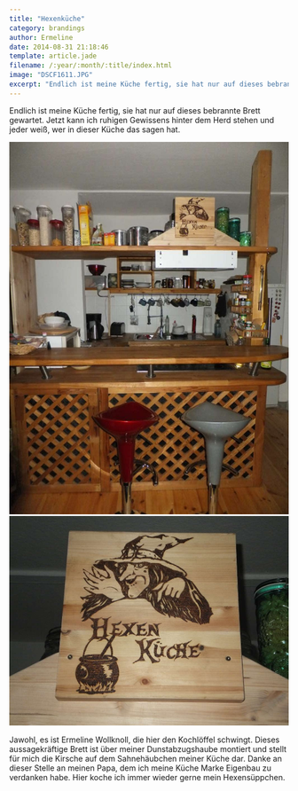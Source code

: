 ```yaml
---
title: "Hexenküche"
category: brandings
author: Ermeline
date: 2014-08-31 21:18:46
template: article.jade
filename: /:year/:month/:title/index.html
image: "DSCF1611.JPG"
excerpt: "Endlich ist meine Küche fertig, sie hat nur auf dieses bebrannte Brett gewartet. "
---
```


Endlich ist meine Küche fertig, sie hat nur auf dieses bebrannte Brett gewartet. Jetzt kann ich ruhigen Gewissens hinter dem Herd stehen und jeder weiß, wer in dieser Küche das sagen hat.

![DSCF1613](DSCF1613.jpg)
![DSCF1611](DSCF1611.JPG)

Jawohl, es ist Ermeline Wollknoll, die hier den Kochlöffel schwingt. Dieses aussagekräftige Brett ist über meiner Dunstabzugshaube montiert und stellt für mich die Kirsche auf dem Sahnehäubchen meiner Küche dar. Danke an dieser Stelle an meinen Papa, dem ich meine Küche Marke Eigenbau zu verdanken habe. Hier koche ich immer wieder gerne mein Hexensüppchen.

 
